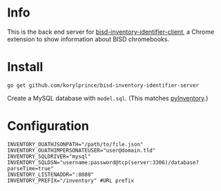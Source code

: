 # Info

This is the back end server for [bisd-inventory-identifier-client](https://github.com/korylprince/bisd-inventory-identifier-client), a Chrome extension to show information about BISD chromebooks.

# Install

```
go get github.com/korylprince/bisd-inventory-identifier-server
```

Create a MySQL database with `model.sql`. (This matches [pyInventory](https://github.com/korylprince/pyInventory).)

# Configuration

    INVENTORY_OUATHJSONPATH="/path/to/file.json"
    INVENTORY_OUATHIMPERSONATEUSER="user@domain.tld"
    INVENTORY_SQLDRIVER="mysql"
    INVENTORY_SQLDSN="username:password@tcp(server:3306)/database?parseTime=true"
    INVENTORY_LISTENADDR=":8080"
    INVENTORY_PREFIX="/inventory" #URL prefix
